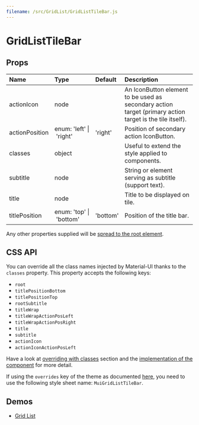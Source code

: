 ```yaml
---
filename: /src/GridList/GridListTileBar.js
---
```


<!--- This documentation is automatically generated, do not try to edit it. -->

# GridListTileBar



## Props

| Name | Type | Default | Description |
|:-----|:-----|:--------|:------------|
| <span class="prop-name">actionIcon</span> | <span class="prop-type">node |  | An IconButton element to be used as secondary action target (primary action target is the tile itself). |
| <span class="prop-name">actionPosition</span> | <span class="prop-type">enum:&nbsp;'left'&nbsp;&#124;<br>&nbsp;'right'<br> | <span class="prop-default">'right'</span> | Position of secondary action IconButton. |
| <span class="prop-name">classes</span> | <span class="prop-type">object |  | Useful to extend the style applied to components. |
| <span class="prop-name">subtitle</span> | <span class="prop-type">node |  | String or element serving as subtitle (support text). |
| <span class="prop-name">title</span> | <span class="prop-type">node |  | Title to be displayed on tile. |
| <span class="prop-name">titlePosition</span> | <span class="prop-type">enum:&nbsp;'top'&nbsp;&#124;<br>&nbsp;'bottom'<br> | <span class="prop-default">'bottom'</span> | Position of the title bar. |

Any other properties supplied will be [spread to the root element](/guides/api#spread).

## CSS API

You can override all the class names injected by Material-UI thanks to the `classes` property.
This property accepts the following keys:
- `root`
- `titlePositionBottom`
- `titlePositionTop`
- `rootSubtitle`
- `titleWrap`
- `titleWrapActionPosLeft`
- `titleWrapActionPosRight`
- `title`
- `subtitle`
- `actionIcon`
- `actionIconActionPosLeft`

Have a look at [overriding with classes](/customization/overrides#overriding-with-classes) section
and the [implementation of the component](https://github.com/mui-org/material-ui/tree/v1-beta/src/GridList/GridListTileBar.js)
for more detail.

If using the `overrides` key of the theme as documented
[here](/customization/themes#customizing-all-instances-of-a-component-type),
you need to use the following style sheet name: `MuiGridListTileBar`.

## Demos

- [Grid List](/demos/grid-list)

